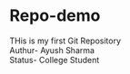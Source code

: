 # Repo-demo
THis is my first Git Repository
<br>
Authur- Ayush Sharma 
<br>
Status- College Student
